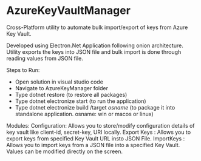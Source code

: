 # AzureKeyVaultManager

Cross-Platform utility to automate bulk import/export of keys from Azure Key Vault.

Developed using Electron.Net Application following onion architecture. Utility exports the keys into JSON file and bulk import is done through reading values from JSON file.

Steps to Run:
- Open solution in visual studio code
- Navigate to AzureKeyManager folder
- Type dotnet restore (to restore all packages)
- Type dotnet electronize start (to run the application)
- Type dotnet electronize build /target *osname* (to package it into standalone application. osname: win or macos or linux)

Modules:
Configuration: Allows you to store/modify configuration details of key vault like client-id, secret-key, URI locally.
Export Keys  : Allows you to export keys from specified Key Vault URL insto JSON File.
ImportKeys   : Allows you to import keys from a JSON file into a specified Key Vault. Values can be modified directly on the screen.

